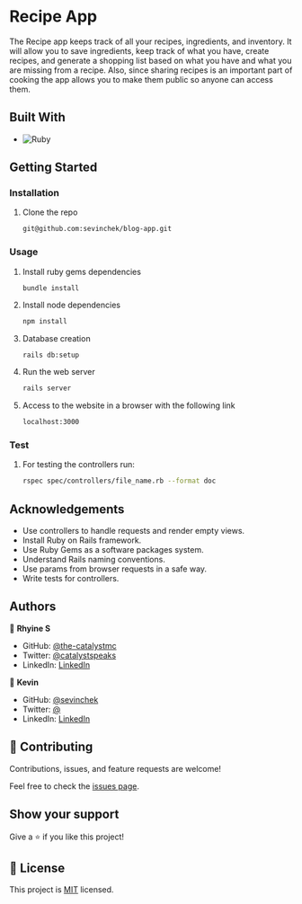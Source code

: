 # Recipe App

The Recipe app keeps track of all your recipes, ingredients, and inventory. It will allow you to save ingredients, keep track of what you have, create recipes, and generate a shopping list based on what you have and what you are missing from a recipe. Also, since sharing recipes is an important part of cooking the app allows you to make them public so anyone can access them.

## Built With

- ![Ruby](https://img.shields.io/badge/Ruby-20232A?style=for-the-badge&logo=ruby&logoColor=61DAFB)

## Getting Started

### Installation

1. Clone the repo

   ```sh
   git@github.com:sevinchek/blog-app.git
   ```

### Usage

1. Install ruby gems dependencies

   ```sh
   bundle install
   ```

2. Install node dependencies

   ```sh
   npm install
   ```

3. Database creation

   ```
   rails db:setup
   ```

4. Run the web server

   ```sh
   rails server
   ```

5. Access to the website in a browser with the following link

   ```sh
   localhost:3000
   ```

### Test

1. For testing the controllers run:

   ```sh
   rspec spec/controllers/file_name.rb --format doc
   ```

## Acknowledgements

- Use controllers to handle requests and render empty views.
- Install Ruby on Rails framework.
- Use Ruby Gems as a software packages system.
- Understand Rails naming conventions.
- Use params from browser requests in a safe way.
- Write tests for controllers.

## Authors

👤 **Rhyine S**

- GitHub: [@the-catalystmc](https://github.com/the-catalystmc)
- Twitter: [@catalystspeaks](https://twitter.com/catalystspeaks)
- LinkedIn: [LinkedIn](https://linkedin.com/in/rhyine-stewart)

👤 **Kevin**

- GitHub: [@sevinchek](https://github.com/the-catalystmc)
- Twitter: [@](https://twitter.com/)
- LinkedIn: [LinkedIn](https://linkedin.com/in/)


## 🤝 Contributing

Contributions, issues, and feature requests are welcome!

Feel free to check the [issues page](https://github.com/the-catalystmc/recipe-app/issues).

## Show your support

Give a ⭐️ if you like this project!

## 📝 License

This project is [MIT](https://github.com/git/git-scm.com/blob/main/MIT-LICENSE.txt) licensed.
